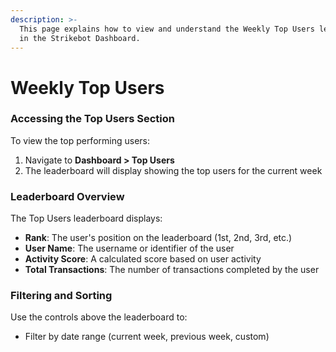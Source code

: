 ```yaml
---
description: >-
  This page explains how to view and understand the Weekly Top Users leaderboard
  in the Strikebot Dashboard.
---
```


# Weekly Top Users

### Accessing the Top Users Section

To view the top performing users:

1. Navigate to **Dashboard > Top Users**
2. The leaderboard will display showing the top users for the current week

### Leaderboard Overview

The Top Users leaderboard displays:

* **Rank**: The user's position on the leaderboard (1st, 2nd, 3rd, etc.)
* **User Name**: The username or identifier of the user
* **Activity Score**: A calculated score based on user activity
* **Total Transactions**: The number of transactions completed by the user

### Filtering and Sorting

Use the controls above the leaderboard to:

* Filter by date range (current week, previous week, custom)
